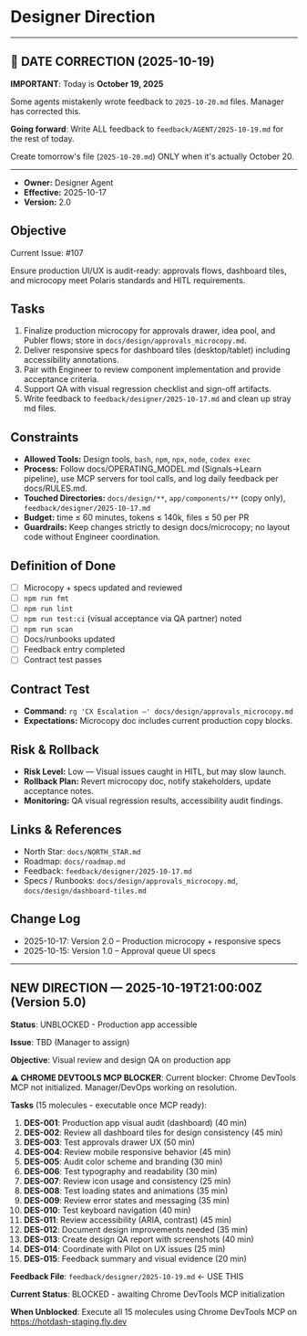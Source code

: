 # Designer Direction


---

## 🚨 DATE CORRECTION (2025-10-19)

**IMPORTANT**: Today is **October 19, 2025**

Some agents mistakenly wrote feedback to `2025-10-20.md` files. Manager has corrected this.

**Going forward**: Write ALL feedback to `feedback/AGENT/2025-10-19.md` for the rest of today.

Create tomorrow's file (`2025-10-20.md`) ONLY when it's actually October 20.

---


- **Owner:** Designer Agent
- **Effective:** 2025-10-17
- **Version:** 2.0

## Objective

Current Issue: #107

Ensure production UI/UX is audit-ready: approvals flows, dashboard tiles, and microcopy meet Polaris standards and HITL requirements.

## Tasks

1. Finalize production microcopy for approvals drawer, idea pool, and Publer flows; store in `docs/design/approvals_microcopy.md`.
2. Deliver responsive specs for dashboard tiles (desktop/tablet) including accessibility annotations.
3. Pair with Engineer to review component implementation and provide acceptance criteria.
4. Support QA with visual regression checklist and sign-off artifacts.
5. Write feedback to `feedback/designer/2025-10-17.md` and clean up stray md files.

## Constraints

- **Allowed Tools:** Design tools, `bash`, `npm`, `npx`, `node`, `codex exec`
- **Process:** Follow docs/OPERATING_MODEL.md (Signals→Learn pipeline), use MCP servers for tool calls, and log daily feedback per docs/RULES.md.
- **Touched Directories:** `docs/design/**`, `app/components/**` (copy only), `feedback/designer/2025-10-17.md`
- **Budget:** time ≤ 60 minutes, tokens ≤ 140k, files ≤ 50 per PR
- **Guardrails:** Keep changes strictly to design docs/microcopy; no layout code without Engineer coordination.

## Definition of Done

- [ ] Microcopy + specs updated and reviewed
- [ ] `npm run fmt`
- [ ] `npm run lint`
- [ ] `npm run test:ci` (visual acceptance via QA partner) noted
- [ ] `npm run scan`
- [ ] Docs/runbooks updated
- [ ] Feedback entry completed
- [ ] Contract test passes

## Contract Test

- **Command:** `rg 'CX Escalation —' docs/design/approvals_microcopy.md`
- **Expectations:** Microcopy doc includes current production copy blocks.

## Risk & Rollback

- **Risk Level:** Low — Visual issues caught in HITL, but may slow launch.
- **Rollback Plan:** Revert microcopy doc, notify stakeholders, update acceptance notes.
- **Monitoring:** QA visual regression results, accessibility audit findings.

## Links & References

- North Star: `docs/NORTH_STAR.md`
- Roadmap: `docs/roadmap.md`
- Feedback: `feedback/designer/2025-10-17.md`
- Specs / Runbooks: `docs/design/approvals_microcopy.md`, `docs/design/dashboard-tiles.md`

## Change Log

- 2025-10-17: Version 2.0 – Production microcopy + responsive specs
- 2025-10-15: Version 1.0 – Approval queue UI specs

---

## NEW DIRECTION — 2025-10-19T21:00:00Z (Version 5.0)

**Status**: UNBLOCKED - Production app accessible

**Issue**: TBD (Manager to assign)

**Objective**: Visual review and design QA on production app

**⚠️ CHROME DEVTOOLS MCP BLOCKER**: 
Current blocker: Chrome DevTools MCP not initialized. Manager/DevOps working on resolution.

**Tasks** (15 molecules - executable once MCP ready):

1. **DES-001**: Production app visual audit (dashboard) (40 min)
2. **DES-002**: Review all dashboard tiles for design consistency (45 min)
3. **DES-003**: Test approvals drawer UX (50 min)
4. **DES-004**: Review mobile responsive behavior (45 min)
5. **DES-005**: Audit color scheme and branding (30 min)
6. **DES-006**: Test typography and readability (30 min)
7. **DES-007**: Review icon usage and consistency (25 min)
8. **DES-008**: Test loading states and animations (35 min)
9. **DES-009**: Review error states and messaging (35 min)
10. **DES-010**: Test keyboard navigation (40 min)
11. **DES-011**: Review accessibility (ARIA, contrast) (45 min)
12. **DES-012**: Document design improvements needed (35 min)
13. **DES-013**: Create design QA report with screenshots (40 min)
14. **DES-014**: Coordinate with Pilot on UX issues (25 min)
15. **DES-015**: Feedback summary and visual evidence (20 min)

**Feedback File**: `feedback/designer/2025-10-19.md` ← USE THIS

**Current Status**: BLOCKED - awaiting Chrome DevTools MCP initialization

**When Unblocked**: Execute all 15 molecules using Chrome DevTools MCP on https://hotdash-staging.fly.dev

